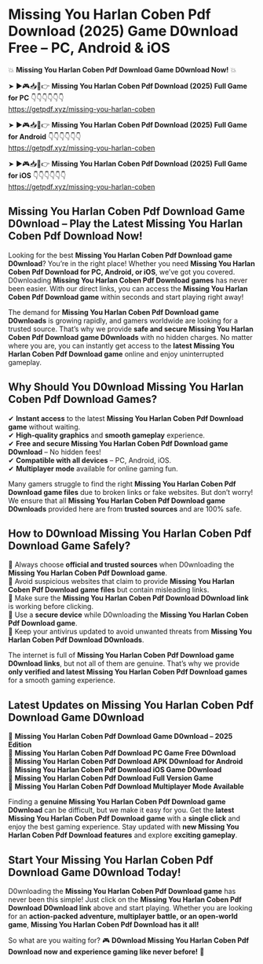 # Missing You Harlan Coben Pdf Download (2025) Game D0wnload Free – PC, Android & iOS

💥 **Missing You Harlan Coben Pdf Download Game D0wnload Now!** 💥  

➤ ►🎮📥📱👉 **Missing You Harlan Coben Pdf Download (2025) Full Game for PC** 👇👇👇👇👇👇  
https://getpdf.xyz/missing-you-harlan-coben  

➤ ►🎮📥📱👉 **Missing You Harlan Coben Pdf Download (2025) Full Game for Android** 👇👇👇👇👇👇  
https://getpdf.xyz/missing-you-harlan-coben  

➤ ►🎮📥📱👉 **Missing You Harlan Coben Pdf Download (2025) Full Game for iOS** 👇👇👇👇👇👇  
https://getpdf.xyz/missing-you-harlan-coben  

## Missing You Harlan Coben Pdf Download Game D0wnload – Play the Latest Missing You Harlan Coben Pdf Download Now!

Looking for the best **Missing You Harlan Coben Pdf Download game D0wnload**? You’re in the right place! Whether you need **Missing You Harlan Coben Pdf Download for PC, Android, or iOS**, we’ve got you covered. D0wnloading **Missing You Harlan Coben Pdf Download games** has never been easier. With our direct links, you can access the **Missing You Harlan Coben Pdf Download game** within seconds and start playing right away!  

The demand for **Missing You Harlan Coben Pdf Download game D0wnloads** is growing rapidly, and gamers worldwide are looking for a trusted source. That’s why we provide **safe and secure Missing You Harlan Coben Pdf Download game D0wnloads** with no hidden charges. No matter where you are, you can instantly get access to the **latest Missing You Harlan Coben Pdf Download game** online and enjoy uninterrupted gameplay.  

## **Why Should You D0wnload Missing You Harlan Coben Pdf Download Games?**  

✔ **Instant access** to the latest **Missing You Harlan Coben Pdf Download game** without waiting.  
✔ **High-quality graphics** and **smooth gameplay** experience.  
✔ **Free and secure Missing You Harlan Coben Pdf Download game D0wnload** – No hidden fees!  
✔ **Compatible with all devices** – PC, Android, iOS.  
✔ **Multiplayer mode** available for online gaming fun.  

Many gamers struggle to find the right **Missing You Harlan Coben Pdf Download game files** due to broken links or fake websites. But don’t worry! We ensure that all **Missing You Harlan Coben Pdf Download game D0wnloads** provided here are from **trusted sources** and are 100% safe.  

## **How to D0wnload Missing You Harlan Coben Pdf Download Game Safely?**  

📌 Always choose **official and trusted sources** when D0wnloading the **Missing You Harlan Coben Pdf Download game**.  
📌 Avoid suspicious websites that claim to provide **Missing You Harlan Coben Pdf Download game files** but contain misleading links.  
📌 Make sure the **Missing You Harlan Coben Pdf Download D0wnload link** is working before clicking.  
📌 Use a **secure device** while D0wnloading the **Missing You Harlan Coben Pdf Download game**.  
📌 Keep your antivirus updated to avoid unwanted threats from **Missing You Harlan Coben Pdf Download D0wnloads**.  

The internet is full of **Missing You Harlan Coben Pdf Download game D0wnload links**, but not all of them are genuine. That’s why we provide **only verified and latest Missing You Harlan Coben Pdf Download games** for a smooth gaming experience.  

## **Latest Updates on Missing You Harlan Coben Pdf Download Game D0wnload**  

🔹 **Missing You Harlan Coben Pdf Download Game D0wnload – 2025 Edition**  
🔹 **Missing You Harlan Coben Pdf Download PC Game Free D0wnload**  
🔹 **Missing You Harlan Coben Pdf Download APK D0wnload for Android**  
🔹 **Missing You Harlan Coben Pdf Download iOS Game D0wnload**  
🔹 **Missing You Harlan Coben Pdf Download Full Version Game**  
🔹 **Missing You Harlan Coben Pdf Download Multiplayer Mode Available**  

Finding a **genuine Missing You Harlan Coben Pdf Download game D0wnload** can be difficult, but we make it easy for you. Get the **latest Missing You Harlan Coben Pdf Download game** with a **single click** and enjoy the best gaming experience. Stay updated with **new Missing You Harlan Coben Pdf Download features** and explore **exciting gameplay**.  

## **Start Your Missing You Harlan Coben Pdf Download Game D0wnload Today!**  

D0wnloading the **Missing You Harlan Coben Pdf Download game** has never been this simple! Just click on the **Missing You Harlan Coben Pdf Download D0wnload link** above and start playing. Whether you are looking for an **action-packed adventure, multiplayer battle, or an open-world game**, **Missing You Harlan Coben Pdf Download has it all!**  

So what are you waiting for? 🎮 **D0wnload Missing You Harlan Coben Pdf Download now and experience gaming like never before!** 🚀  